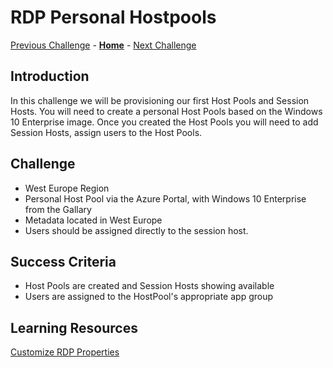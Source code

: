 # RDP Personal Hostpools

[Previous Challenge](./00-Pre-Reqs.md) - **[Home](../readme.md)** - [Next Challenge](./xxx.md)

## Introduction
In this challenge we will be provisioning our first Host Pools and Session Hosts. You will need to create a personal Host Pools based on the Windows 10 Enterprise image. Once you created the Host Pools you will need to add Session Hosts, assign users to the Host Pools.

## Challenge 
- West Europe Region
- Personal Host Pool via the Azure Portal, with Windows 10 Enterprise from the Gallary
- Metadata located in West Europe
- Users should be assigned directly to the session host.

## Success Criteria
- Host Pools are created and Session Hosts showing available
- Users are assigned to the HostPool's appropriate app group

## Learning Resources
[Customize RDP Properties](https://docs.microsoft.com/en-us/azure/virtual-desktop/customize-rdp-properties)